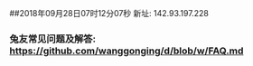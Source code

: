 ##2018年09月28日07时12分07秒 新址: 142.93.197.228
### 兔友常见问题及解答: https://github.com/wanggonging/d/blob/w/FAQ.md
